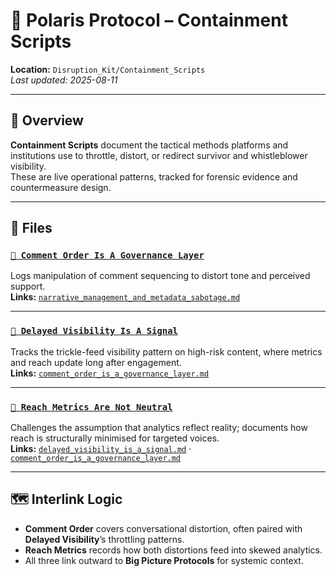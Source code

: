 # 🧨 Polaris Protocol – Containment Scripts  
**Location:** `Disruption_Kit/Containment_Scripts`  
_Last updated: 2025-08-11_

---

## 📌 Overview  
**Containment Scripts** document the tactical methods platforms and institutions use to throttle, distort, or redirect survivor and whistleblower visibility.  
These are live operational patterns, tracked for forensic evidence and countermeasure design.

---

## 📂 Files

### [`🧨 Comment Order Is A Governance Layer`](./🧨_comment_order_is_a_governance_layer.md)  
Logs manipulation of comment sequencing to distort tone and perceived support.  
**Links:** [`narrative_management_and_metadata_sabotage.md`](../Big_Picture_Protocols/narrative_management_and_metadata_sabotage.md)

---

### [`🧨 Delayed Visibility Is A Signal`](./🧨_delayed_visibility_is_a_signal.md)  
Tracks the trickle-feed visibility pattern on high-risk content, where metrics and reach update long after engagement.  
**Links:** [`comment_order_is_a_governance_layer.md`](./comment_order_is_a_governance_layer.md)

---

### [`🧨 Reach Metrics Are Not Neutral`](./🧨_reach_metrics_are_not_neutral.md)  
Challenges the assumption that analytics reflect reality; documents how reach is structurally minimised for targeted voices.  
**Links:** [`delayed_visibility_is_a_signal.md`](./delayed_visibility_is_a_signal.md) · [`comment_order_is_a_governance_layer.md`](./comment_order_is_a_governance_layer.md)

---

## 🗺️ Interlink Logic  
- **Comment Order** covers conversational distortion, often paired with **Delayed Visibility**’s throttling patterns.  
- **Reach Metrics** records how both distortions feed into skewed analytics.  
- All three link outward to **Big Picture Protocols** for systemic context.
